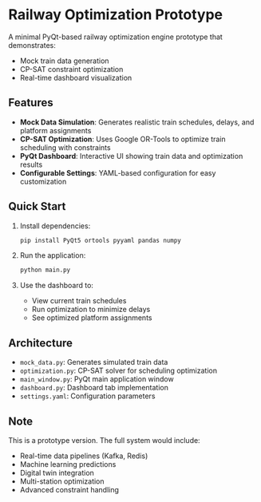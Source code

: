# Railway Optimization Prototype

A minimal PyQt-based railway optimization engine prototype that demonstrates:
- Mock train data generation
- CP-SAT constraint optimization
- Real-time dashboard visualization

## Features

- **Mock Data Simulation**: Generates realistic train schedules, delays, and platform assignments
- **CP-SAT Optimization**: Uses Google OR-Tools to optimize train scheduling with constraints
- **PyQt Dashboard**: Interactive UI showing train data and optimization results
- **Configurable Settings**: YAML-based configuration for easy customization

## Quick Start

1. Install dependencies:
   ```bash
   pip install PyQt5 ortools pyyaml pandas numpy
   ```

2. Run the application:
   ```bash
   python main.py
   ```

3. Use the dashboard to:
   - View current train schedules
   - Run optimization to minimize delays
   - See optimized platform assignments

## Architecture

- `mock_data.py`: Generates simulated train data
- `optimization.py`: CP-SAT solver for scheduling optimization
- `main_window.py`: PyQt main application window
- `dashboard.py`: Dashboard tab implementation
- `settings.yaml`: Configuration parameters

## Note

This is a prototype version. The full system would include:
- Real-time data pipelines (Kafka, Redis)
- Machine learning predictions
- Digital twin integration
- Multi-station optimization
- Advanced constraint handling